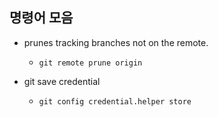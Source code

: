 ## 명령어 모음

* prunes tracking branches not on the remote.
    * `git remote prune origin`

* git save credential
    * `git config credential.helper store`


